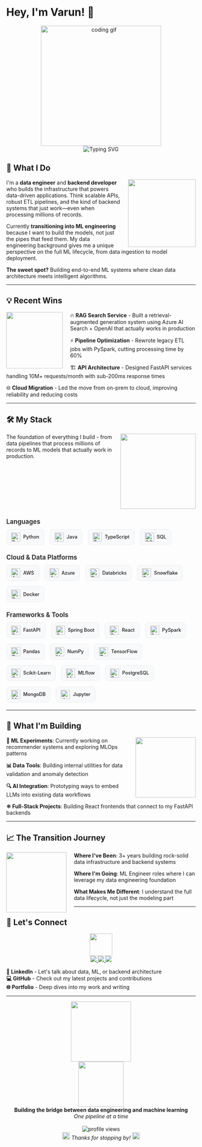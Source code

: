 # Hey, I'm Varun! 👋

<div align="center">
  <img src="https://media.giphy.com/media/qgQUggAC3Pfv687qPC/giphy.gif" width="320" alt="coding gif" />
  <br>
  <img src="https://readme-typing-svg.herokuapp.com?font=Fira+Code&pause=1000&color=36BCF7&center=true&vCenter=true&width=435&lines=Data+Engineer+%2B+Backend+Developer;Building+ML+Systems;From+Pipelines+to+Models" alt="Typing SVG" />
</div>

## 🚀 What I Do

<img align="right" src="https://media.giphy.com/media/L1R1tvI9svkIWwpVYr/giphy.gif" width="180" style="margin-left: 20px;" />

I'm a **data engineer** and **backend developer** who builds the infrastructure that powers data-driven applications. Think scalable APIs, robust ETL pipelines, and the kind of backend systems that just work—even when processing millions of records.

Currently **transitioning into ML engineering** because I want to build the models, not just the pipes that feed them. My data engineering background gives me a unique perspective on the full ML lifecycle, from data ingestion to model deployment.

**The sweet spot?** Building end-to-end ML systems where clean data architecture meets intelligent algorithms.

---

## 💡 Recent Wins

<img align="left" src="https://media.giphy.com/media/3o7qDSOtqAqWnKwUow/giphy.gif" width="150" style="margin-right: 20px;" />

🔥 **RAG Search Service** - Built a retrieval-augmented generation system using Azure AI Search + OpenAI that actually works in production  

⚡ **Pipeline Optimization** - Rewrote legacy ETL jobs with PySpark, cutting processing time by 60%  

🏗️ **API Architecture** - Designed FastAPI services handling 10M+ requests/month with sub-200ms response times  

🌐 **Cloud Migration** - Led the move from on-prem to cloud, improving reliability and reducing costs  

---

## 🛠️ My Stack

<img align="right" src="https://media.giphy.com/media/qgQUggAC3Pfv687qPC/giphy.gif" width="200" style="margin-left: 20px;" />

The foundation of everything I build - from data pipelines that process millions of records to ML models that actually work in production.

<br clear="right" />

<div class="skill-category">
  <h3 class="category-title">Languages</h3>
  <ul class="skill-grid">
    <li class="skill-item"><img src="https://cdn.jsdelivr.net/gh/devicons/devicon/icons/python/python-original.svg" alt="Python" class="skill-icon" width="32"><span class="skill-name">Python</span></li>
    <li class="skill-item"><img src="https://cdn.jsdelivr.net/gh/devicons/devicon/icons/java/java-original.svg" alt="Java" class="skill-icon" width="32"><span class="skill-name">Java</span></li>
    <li class="skill-item"><img src="https://cdn.jsdelivr.net/gh/devicons/devicon/icons/typescript/typescript-original.svg" alt="TypeScript" class="skill-icon" width="32"><span class="skill-name">TypeScript</span></li>
    <li class="skill-item"><img src="https://cdn.jsdelivr.net/gh/devicons/devicon/icons/postgresql/postgresql-original.svg" alt="SQL" class="skill-icon" width="32"><span class="skill-name">SQL</span></li>
  </ul>
</div>

<div class="skill-category">
  <h3 class="category-title">Cloud & Data Platforms</h3>
  <ul class="skill-grid">
    <li class="skill-item"><img src="https://cdn.jsdelivr.net/gh/devicons/devicon/icons/amazonwebservices/amazonwebservices-original.svg" alt="AWS" class="skill-icon" width="32"><span class="skill-name">AWS</span></li>
    <li class="skill-item"><img src="https://cdn.jsdelivr.net/gh/devicons/devicon/icons/azure/azure-original.svg" alt="Azure" class="skill-icon" width="32"><span class="skill-name">Azure</span></li>
    <li class="skill-item"><img src="https://www.vectorlogo.zone/logos/databricks/databricks-icon.svg" alt="Databricks" class="skill-icon" width="32"><span class="skill-name">Databricks</span></li>
    <li class="skill-item"><img src="https://www.vectorlogo.zone/logos/snowflake/snowflake-icon.svg" alt="Snowflake" class="skill-icon" width="32"><span class="skill-name">Snowflake</span></li>
    <li class="skill-item"><img src="https://cdn.jsdelivr.net/gh/devicons/devicon/icons/docker/docker-original.svg" alt="Docker" class="skill-icon" width="32"><span class="skill-name">Docker</span></li>
  </ul>
</div>

<div class="skill-category">
  <h3 class="category-title">Frameworks & Tools</h3>
  <ul class="skill-grid">
    <li class="skill-item"><img src="https://cdn.jsdelivr.net/gh/devicons/devicon/icons/fastapi/fastapi-original.svg" alt="FastAPI" class="skill-icon" width="32"><span class="skill-name">FastAPI</span></li>
    <li class="skill-item"><img src="https://cdn.jsdelivr.net/gh/devicons/devicon/icons/spring/spring-original.svg" alt="Spring Boot" class="skill-icon" width="32"><span class="skill-name">Spring Boot</span></li>
    <li class="skill-item"><img src="https://cdn.jsdelivr.net/gh/devicons/devicon/icons/react/react-original.svg" alt="React" class="skill-icon" width="32"><span class="skill-name">React</span></li>
    <li class="skill-item"><img src="https://www.vectorlogo.zone/logos/apache_spark/apache_spark-icon.svg" alt="Spark" class="skill-icon" width="32"><span class="skill-name">PySpark</span></li>
    <li class="skill-item"><img src="https://cdn.jsdelivr.net/gh/devicons/devicon/icons/pandas/pandas-original.svg" alt="Pandas" class="skill-icon" width="32"><span class="skill-name">Pandas</span></li>
    <li class="skill-item"><img src="https://cdn.jsdelivr.net/gh/devicons/devicon/icons/numpy/numpy-original.svg" alt="NumPy" class="skill-icon" width="32"><span class="skill-name">NumPy</span></li>
    <li class="skill-item"><img src="https://cdn.jsdelivr.net/gh/devicons/devicon/icons/tensorflow/tensorflow-original.svg" alt="TensorFlow" class="skill-icon" width="32"><span class="skill-name">TensorFlow</span></li>
    <li class="skill-item"><img src="https://upload.wikimedia.org/wikipedia/commons/0/05/Scikit_learn_logo_small.svg" alt="Scikit-Learn" class="skill-icon" width="32"><span class="skill-name">Scikit-Learn</span></li>
    <li class="skill-item"><img src="https://www.vectorlogo.zone/logos/mlflow/mlflow-icon.svg" alt="MLflow" class="skill-icon" width="32"><span class="skill-name">MLflow</span></li>
    <li class="skill-item"><img src="https://cdn.jsdelivr.net/gh/devicons/devicon/icons/postgresql/postgresql-original.svg" alt="PostgreSQL" class="skill-icon" width="32"><span class="skill-name">PostgreSQL</span></li>
    <li class="skill-item"><img src="https://cdn.jsdelivr.net/gh/devicons/devicon/icons/mongodb/mongodb-original.svg" alt="MongoDB" class="skill-icon" width="32"><span class="skill-name">MongoDB</span></li>
    <li class="skill-item"><img src="https://cdn.jsdelivr.net/gh/devicons/devicon/icons/jupyter/jupyter-original.svg" alt="Jupyter" class="skill-icon" width="32"><span class="skill-name">Jupyter</span></li>
  </ul>
</div>

<style>
.skill-category {
  margin: 20px 0;
}

.category-title {
  font-size: 1.2em;
  font-weight: bold;
  margin-bottom: 10px;
  color: #333;
}

.skill-grid {
  display: flex;
  flex-wrap: wrap;
  gap: 15px;
  list-style: none;
  padding: 0;
  margin: 0;
}

.skill-item {
  display: flex;
  align-items: center;
  gap: 8px;
  padding: 8px 12px;
  background: #f8f9fa;
  border-radius: 8px;
  border: 1px solid #e9ecef;
  transition: all 0.2s ease;
}

.skill-item:hover {
  background: #e3f2fd;
  border-color: #2196f3;
  transform: translateY(-2px);
}

.skill-icon {
  width: 24px;
  height: 24px;
  object-fit: contain;
}

.skill-name {
  font-size: 0.9em;
  font-weight: 500;
  white-space: nowrap;
}
</style>

---

## 🎯 What I'm Building

<img align="right" src="https://media.giphy.com/media/ZVik7pBtu9dNS/giphy.gif" width="160" style="margin-left: 20px;" />

**🤖 ML Experiments**: Currently working on recommender systems and exploring MLOps patterns  

**📊 Data Tools**: Building internal utilities for data validation and anomaly detection  

**🔍 AI Integration**: Prototyping ways to embed LLMs into existing data workflows  

**⚛️ Full-Stack Projects**: Building React frontends that connect to my FastAPI backends  

---

## 📈 The Transition Journey

<img align="left" src="https://media.giphy.com/media/13FrpeVH09Zrb2/giphy.gif" width="160" style="margin-right: 20px;" />

**Where I've Been**: 3+ years building rock-solid data infrastructure and backend systems  

**Where I'm Going**: ML Engineer roles where I can leverage my data engineering foundation  

**What Makes Me Different**: I understand the full data lifecycle, not just the modeling part

---

## 🤝 Let's Connect

<div align="center">
  <img src="https://media.giphy.com/media/LnQjpWaON8nhr21vNW/giphy.gif" width="60" />
</div>

<div align="center">
  <a href="https://www.linkedin.com/in/varunmuppalla">
    <img src="https://img.shields.io/badge/-LinkedIn-0077B5?style=for-the-badge&logo=linkedin&logoColor=white" />
  </a>
  <a href="https://github.com/varunmuppalla">
    <img src="https://img.shields.io/badge/-GitHub-181717?style=for-the-badge&logo=github&logoColor=white" />
  </a>
  <a href="https://your-website.com">
    <img src="https://img.shields.io/badge/-Portfolio-FF5722?style=for-the-badge&logo=google-chrome&logoColor=white" />
  </a>
</div>

**💼 LinkedIn** - Let's talk about data, ML, or backend architecture  
**💻 GitHub** - Check out my latest projects and contributions  
**🌐 Portfolio** - Deep dives into my work and writing

---

<div align="center">
  <img src="https://media.giphy.com/media/LmNwrBhejkK9EFP504/giphy.gif" width="160" />
  <br>
  <img src="https://media.giphy.com/media/3o7qDSOtqAqWnKwUow/giphy.gif" width="120" />
  <br>
  <b>Building the bridge between data engineering and machine learning</b><br>
  <i>One pipeline at a time</i>
  <br><br>
  <img src="https://komarev.com/ghpvc/?username=varunmuppalla&label=Profile%20views&color=0e75b6&style=flat" alt="profile views" />
  <br>
  <img src="https://media.giphy.com/media/jpVnC65DmYeyRL4LHS/giphy.gif" width="20" />
  <i>Thanks for stopping by!</i>
  <img src="https://media.giphy.com/media/jpVnC65DmYeyRL4LHS/giphy.gif" width="20" />
</div>

